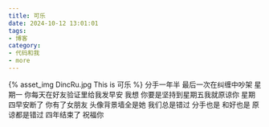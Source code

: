 ```yaml
---
title: 可乐
date: 2024-10-12 13:01:01
tags:
- 博客
category:
- 代码和我
- more
---
```

{% asset_img DincRu.jpg This is 可乐 %}
分手一年半 最后一次在纠缠中吵架 星期一 你每天在好友验证里给我发早安 我想 你要是坚持到星期五我就原谅你 星期四早安断了 你有了女朋友 头像背景墙全是她 我们总是错过 分手也是 和好也是 原谅都是错过 四年结束了 祝福你